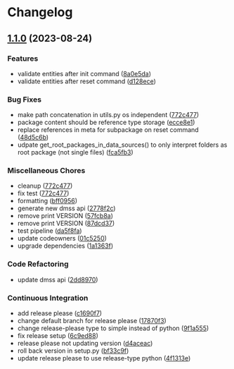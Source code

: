 # Changelog

## [1.1.0](https://github.com/equinor/dm-cli/compare/v1.0.14...v1.1.0) (2023-08-24)


### Features

* validate entities after init command ([8a0e5da](https://github.com/equinor/dm-cli/commit/8a0e5dad39fce7ec5f245d07e1507ea2976faf95))
* validate entities after reset command ([d128ece](https://github.com/equinor/dm-cli/commit/d128ece3b23ba0a85afc21d06001930b02e349fa))


### Bug Fixes

* make path concatenation in utils.py os independent ([772c477](https://github.com/equinor/dm-cli/commit/772c477213ab54dbb8b848d59a73b6ca34bb99bb))
* package content should be reference type storage ([ecce8e1](https://github.com/equinor/dm-cli/commit/ecce8e10699f488cbd0bcea2f58ac50d53d19ac4))
* replace references in meta for subpackage on reset command ([48d5c6b](https://github.com/equinor/dm-cli/commit/48d5c6bc896309e2dc5ea37cc515a4baa9ae9621))
* udpate get_root_packages_in_data_sources() to only interpret folders as root package (not single files) ([fca5fb3](https://github.com/equinor/dm-cli/commit/fca5fb353657248e2afb95515ba8a1df8aa25ef2))


### Miscellaneous Chores

* cleanup ([772c477](https://github.com/equinor/dm-cli/commit/772c477213ab54dbb8b848d59a73b6ca34bb99bb))
* fix test ([772c477](https://github.com/equinor/dm-cli/commit/772c477213ab54dbb8b848d59a73b6ca34bb99bb))
* formatting ([bff0956](https://github.com/equinor/dm-cli/commit/bff09560a5a096a1754d56ddb1930f8f6f2cb68c))
* generate new dmss api ([2778f2c](https://github.com/equinor/dm-cli/commit/2778f2c162083372e7a0ceb85593ea081c5b3d43))
* remove print VERSION ([57fcb8a](https://github.com/equinor/dm-cli/commit/57fcb8a6ffde0db9283b256ab19df34d15b6acf4))
* remove print VERSION ([87dcd37](https://github.com/equinor/dm-cli/commit/87dcd37c3777dfb2ae6d5e2961f379d75db9bf3d))
* test pipeline ([da5f8fa](https://github.com/equinor/dm-cli/commit/da5f8fa3b224446dd4c5eb8a09e8907f97464cb9))
* update codeowners ([01c5250](https://github.com/equinor/dm-cli/commit/01c52507fab75927bead51601ba47b52934c3084))
* upgrade dependencies ([1a1363f](https://github.com/equinor/dm-cli/commit/1a1363f74a30820223edc552252aa3c5e3839175))


### Code Refactoring

* update dmss api ([2dd8970](https://github.com/equinor/dm-cli/commit/2dd89707c7af816f59d3219c10a5fa40a694d4cd))


### Continuous Integration

* add release please ([c1690f7](https://github.com/equinor/dm-cli/commit/c1690f79c8f75f5885850ad5714c8d77ef569332))
* change default branch for release please ([17870f3](https://github.com/equinor/dm-cli/commit/17870f3808fbb935d86da7787fea00c318ef7696))
* change release-please type to simple instead of python ([9f1a555](https://github.com/equinor/dm-cli/commit/9f1a5550ce08ef085643dde1d8625ebaeecc7886))
* fix release setup ([6c9ed88](https://github.com/equinor/dm-cli/commit/6c9ed8811e2013e6aa83906d766ded686a6ff0fd))
* release please not updating version ([d4aceac](https://github.com/equinor/dm-cli/commit/d4aceaca205f5efa3f230d6d3afb07632befb6fe))
* roll back version in setup.py ([bf33c9f](https://github.com/equinor/dm-cli/commit/bf33c9f82f585d919cddecceb792f184de031eb0))
* update release please to use release-type python ([4f1313e](https://github.com/equinor/dm-cli/commit/4f1313ed6af57929f1d9e817c8d76c4356c101af))
